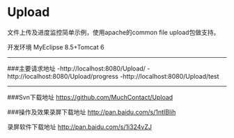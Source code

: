Upload
======

文件上传及进度监控简单示例，使用apache的common file upload包做支持。

开发环境
MyEclipse 8.5+Tomcat 6

***
###主要请求地址
-http://localhost:8080/Upload/
-http://localhost:8080/Upload/progress
-http://localhost:8080/Upload/test
***

###Svn下载地址
https://github.com/MuchContact/Upload

###操作及效果录屏下载地址
http://pan.baidu.com/s/1ntIBlih

录屏软件下载地址
http://pan.baidu.com/s/1i324vZJ
